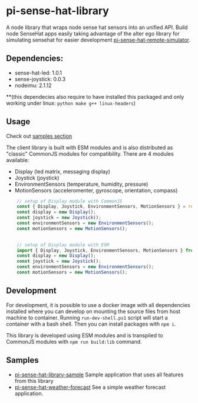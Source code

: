 pi-sense-hat-library
===============================

A node library that wraps node sense hat sensors into an unified API. Build node SenseHat apps easily taking advantage of the alter ego library for simulating sensehat for easier development [pi-sense-hat-remote-simulator](https://github.com/joanjane/pi-sense-hat-remote-simulator).

## Dependencies:
- sense-hat-led: 1.0.1
- sense-joystick: 0.0.3
- nodeimu: 2.1.12

**(this dependecies also require to have installed this packaged and only working under linux: `python make g++ linux-headers`)

## Usage
Check out [samples section](#samples)

The client library is built with ESM modules and is also distributed as "classic" CommonJS modules for compatibility.
There are 4 modules available:

* Display (led matrix, messaging display)
* Joystick (joystick)
* EnvironmentSensors (temperature, humidity, pressure)
* MotionSensors (acceleromenter, gyroscope, orientation, compass)

```js
    // setup of Display module with CommonJS
    const { Display, Joystick, EnvironmentSensors, MotionSensors } = require('pi-sense-hat-library/cjs');
    const display = new Display();
    const joystick = new Joystick();
    const environmentSensors = new EnvironmentSensors();
    const motionSensors = new MotionSensors();

    
    // setup of Display module with ESM
    import { Display, Joystick, EnvironmentSensors, MotionSensors } from 'pi-sense-hat-library';
    const display = new Display();
    const joystick = new Joystick();
    const environmentSensors = new EnvironmentSensors();
    const motionSensors = new MotionSensors();
```

## Development
For development, it is possible to use a docker image with all dependencies installed where you can develop on mounting the source files from host machine to container. Running `run-dev-shell.ps1` script will start a container with a bash shell. Then you can install packages with `npm i`.

This library is developed using ESM modules and is transpiled to CommonJS modules with `npm run build:lib` command.

    
## Samples
* [pi-sense-hat-library-sample](https://github.com/joanjane/pi-sense-hat-library-sample) Sample application that uses all features from this library
* [pi-sense-hat-weather-forecast](https://github.com/joanjane/pi-sense-hat-weather-forecast)
See a simple weather forecast application.

